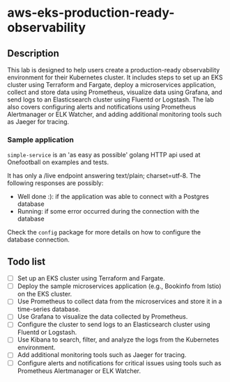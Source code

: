 # aws-eks-production-ready-observability

## Description
This lab is designed to help users create a production-ready observability environment for their Kubernetes cluster. It includes steps to set up an EKS cluster using Terraform and Fargate, deploy a microservices application, collect and store data using Prometheus, visualize data using Grafana, and send logs to an Elasticsearch cluster using Fluentd or Logstash. The lab also covers configuring alerts and notifications using Prometheus Alertmanager or ELK Watcher, and adding additional monitoring tools such as Jaeger for tracing.

### Sample application
`simple-service` is an 'as easy as possible' golang HTTP api used at Onefootball on examples and tests.

It has only a /live endpoint answering text/plain; charset=utf-8. The following responses are possibly:

- Well done :): if the application was able to connect with a Postgres database
- Running: if some error occurred during the connection with the database

Check the `config` package for more details on how to configure the database connection.
## Todo list
- [ ] Set up an EKS cluster using Terraform and Fargate.
- [ ] Deploy the sample microservices application (e.g., Bookinfo from Istio) on the EKS cluster.
- [ ] Use Prometheus to collect data from the microservices and store it in a time-series database.
- [ ] Use Grafana to visualize the data collected by Prometheus.
- [ ] Configure the cluster to send logs to an Elasticsearch cluster using Fluentd or Logstash.
- [ ] Use Kibana to search, filter, and analyze the logs from the Kubernetes environment.
- [ ] Add additional monitoring tools such as Jaeger for tracing.
- [ ] Configure alerts and notifications for critical issues using tools such as Prometheus Alertmanager or ELK Watcher.